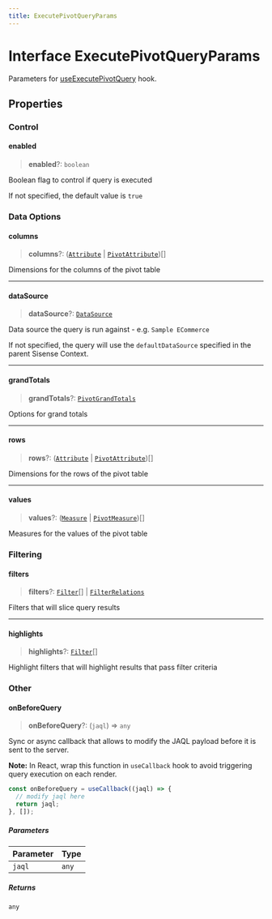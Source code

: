 ```yaml
---
title: ExecutePivotQueryParams
---
```


# Interface ExecutePivotQueryParams

Parameters for [useExecutePivotQuery](../functions/function.useExecutePivotQuery.md) hook.

## Properties

### Control

#### enabled

> **enabled**?: `boolean`

Boolean flag to control if query is executed

If not specified, the default value is `true`

### Data Options

#### columns

> **columns**?: ([`Attribute`](../../sdk-data/interfaces/interface.Attribute.md) \| [`PivotAttribute`](../../sdk-data/interfaces/interface.PivotAttribute.md))[]

Dimensions for the columns of the pivot table

***

#### dataSource

> **dataSource**?: [`DataSource`](../../sdk-data/type-aliases/type-alias.DataSource.md)

Data source the query is run against - e.g. `Sample ECommerce`

If not specified, the query will use the `defaultDataSource` specified in the parent Sisense Context.

***

#### grandTotals

> **grandTotals**?: [`PivotGrandTotals`](../../sdk-data/type-aliases/type-alias.PivotGrandTotals.md)

Options for grand totals

***

#### rows

> **rows**?: ([`Attribute`](../../sdk-data/interfaces/interface.Attribute.md) \| [`PivotAttribute`](../../sdk-data/interfaces/interface.PivotAttribute.md))[]

Dimensions for the rows of the pivot table

***

#### values

> **values**?: ([`Measure`](../../sdk-data/interfaces/interface.Measure.md) \| [`PivotMeasure`](../../sdk-data/interfaces/interface.PivotMeasure.md))[]

Measures for the values of the pivot table

### Filtering

#### filters

> **filters**?: [`Filter`](../../sdk-data/interfaces/interface.Filter.md)[] \| [`FilterRelations`](../../sdk-data/interfaces/interface.FilterRelations.md)

Filters that will slice query results

***

#### highlights

> **highlights**?: [`Filter`](../../sdk-data/interfaces/interface.Filter.md)[]

Highlight filters that will highlight results that pass filter criteria

### Other

#### onBeforeQuery

> **onBeforeQuery**?: (`jaql`) => `any`

Sync or async callback that allows to modify the JAQL payload before it is sent to the server.

**Note:** In React, wrap this function in `useCallback` hook to avoid triggering query execution on each render.
```ts
const onBeforeQuery = useCallback((jaql) => {
  // modify jaql here
  return jaql;
}, []);
```

##### Parameters

| Parameter | Type |
| :------ | :------ |
| `jaql` | `any` |

##### Returns

`any`
